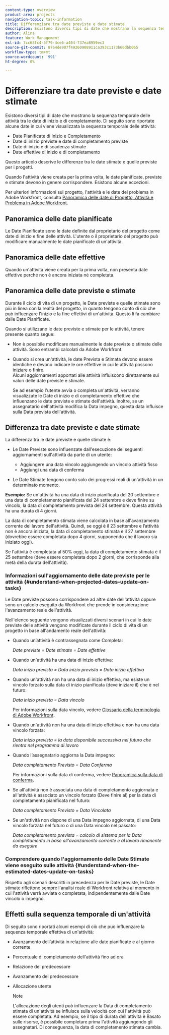 ```yaml
---
content-type: overview
product-area: projects
navigation-topic: task-information
title: Differenziare tra date previste e date stimate
description: Esistono diversi tipi di date che mostrano la sequenza temporale delle attività tra le date di inizio e di completamento.
author: Alina
feature: Work Management
exl-id: 7cc68fc4-5f79-4ce6-a404-737ea8959ec3
source-git-commit: 8764de907f49260908911ca393c1173b66dbb065
workflow-type: tm+mt
source-wordcount: '991'
ht-degree: 0%

---
```


# Differenziare tra date previste e date stimate

Esistono diversi tipi di date che mostrano la sequenza temporale delle attività tra le date di inizio e di completamento. Di seguito sono riportate alcune date in cui viene visualizzata la sequenza temporale delle attività:

* Date Pianificate di Inizio e Completamento
* Date di inizio previste e date di completamento previste
* Date di inizio e di scadenza stimate
* Date effettive di inizio e di completamento

Questo articolo descrive le differenze tra le date stimate e quelle previste per i progetti.

Quando l&#39;attività viene creata per la prima volta, le date pianificate, previste e stimate devono in genere corrispondere. Esistono alcune eccezioni. 

Per ulteriori informazioni sul progetto, l&#39;attività e le date del problema in Adobe Workfront, consulta [Panoramica delle date di Progetto, Attività e Problema in Adobe Workfront](../../../workfront-basics/navigate-workfront/workfront-navigation/definitions-pti-dates.md).

## Panoramica delle date pianificate

Le Date Pianificate sono le date definite dal proprietario del progetto come date di inizio e fine delle attività. L&#39;utente o il proprietario del progetto può modificare manualmente le date pianificate di un&#39;attività.

## Panoramica delle date effettive

Quando un&#39;attività viene creata per la prima volta, non presenta date effettive perché non è ancora iniziata né completata.

## Panoramica delle date previste e stimate

Durante il ciclo di vita di un progetto, le Date previste e quelle stimate sono più in linea con la realtà del progetto, in quanto tengono conto di ciò che può influenzare l&#39;inizio e la fine effettivi di un&#39;attività. Questo li fa cambiare dalle Date Pianificate.

Quando si utilizzano le date previste e stimate per le attività, tenere presente quanto segue:

* Non è possibile modificare manualmente le date previste o stimate delle attività. Sono entrambi calcolati da Adobe Workfront.
* Quando si crea un&#39;attività, le date Prevista e Stimata devono essere identiche e devono indicare le ore effettive in cui le attività possono iniziare o finire.\
  Alcuni aggiornamenti apportati alle attività influiscono direttamente sui valori delle date previste e stimate. 

  Se ad esempio l&#39;utente avvia o completa un&#39;attività, verranno visualizzate le Date di inizio e di completamento effettive che influenzano le date previste e stimate dell&#39;attività. Inoltre, se un assegnatario dell&#39;attività modifica la Data impegno, questa data influisce sulla Data prevista dell&#39;attività.

## Differenza tra date previste e date stimate

La differenza tra le date previste e quelle stimate è:

* Le Date Previste sono influenzate dall&#39;esecuzione dei seguenti aggiornamenti sull&#39;attività da parte di un utente:

   * Aggiungere una data vincolo aggiungendo un vincolo attività fisso
   * Aggiungi una data di conferma

* Le Date Stimate tengono conto solo dei progressi reali di un&#39;attività in un determinato momento.

**Esempio:** Se un&#39;attività ha una data di inizio pianificata del 20 settembre e una data di completamento pianificata del 24 settembre e deve finire su vincolo, la data di completamento prevista del 24 settembre. Questa attività ha una durata di 4 giorni.

La data di completamento stimata viene calcolata in base all&#39;avanzamento corrente del lavoro dell&#39;attività. Quindi, se oggi è il 23 settembre e l’attività non è ancora iniziata, la data di completamento stimata è il 27 settembre (dovrebbe essere completata dopo 4 giorni, supponendo che il lavoro sia iniziato oggi).

Se l&#39;attività è completata al 50% oggi, la data di completamento stimata è il 25 settembre (deve essere completata dopo 2 giorni, che corrisponde alla metà della durata dell&#39;attività).


### Informazioni sull&#39;aggiornamento delle date previste per le attività {#understand-when-projected-dates-update-on-tasks}

Le Date previste possono corrispondere ad altre date dell&#39;attività oppure sono un calcolo eseguito da Workfront che prende in considerazione l&#39;avanzamento reale dell&#39;attività.

Nell&#39;elenco seguente vengono visualizzati diversi scenari in cui le date previste delle attività vengono modificate durante il ciclo di vita di un progetto in base all&#39;andamento reale dell&#39;attività:

* Quando un’attività è contrassegnata come Completa:

  *Date previste = Date stimate = Date effettive*

* Quando un&#39;attività ha una data di inizio effettiva:

  *Data inizio prevista = Data inizio prevista = Data inizio effettiva*

* Quando un&#39;attività non ha una data di inizio effettiva, ma esiste un vincolo forzato sulla data di inizio pianificata (deve iniziare il) che è nel futuro:

  *Data inizio prevista = Data vincolo*

  Per informazioni sulla data vincolo, vedere [Glossario della terminologia di Adobe Workfront](../../../workfront-basics/navigate-workfront/workfront-navigation/workfront-terminology-glossary.md).

* Quando un&#39;attività non ha una data di inizio effettiva e non ha una data vincolo forzata:

  *Data inizio prevista = la data disponibile successiva nel futuro che rientra nel programma di lavoro*

* Quando l’assegnatario aggiorna la Data impegno:

  *Data completamento Previsto = Data Conferma*

  Per informazioni sulla data di conferma, vedere [Panoramica sulla data di conferma](../../../manage-work/projects/updating-work-in-a-project/overview-of-commit-dates.md).

* Se all&#39;attività non è associata una data di completamento aggiornata e all&#39;attività è associato un vincolo forzato (Deve finire al) per la data di completamento pianificata nel futuro:

  *Data completamento Previsto = Data Vincolata*

* Se un&#39;attività non dispone di una Data impegno aggiornata, di una Data vincolo forzata nel futuro o di una Data vincolo nel passato:

  *Data completamento prevista = calcolo di sistema per la Data completamento in base all&#39;avanzamento corrente e al lavoro rimanente da eseguire*

### Comprendere quando l&#39;aggiornamento delle Date Stimate viene eseguito sulle attività {#understand-when-the-estimated-dates-update-on-tasks}

Rispetto agli scenari descritti in precedenza per le Date previste, le Date stimate riflettono sempre l&#39;analisi reale di Workfront relativa al momento in cui l&#39;attività verrà avviata o completata, indipendentemente dalle Date vincolo o impegno.

## Effetti sulla sequenza temporale di un&#39;attività

Di seguito sono riportati alcuni esempi di ciò che può influenzare la sequenza temporale effettiva di un&#39;attività: 

* Avanzamento dell’attività in relazione alle date pianificate e al giorno corrente
* Percentuale di completamento dell&#39;attività fino ad ora
* Relazione del predecessore
* Avanzamento del predecessore
* Allocazione utente

  >[!NOTE]
  >
  >L&#39;allocazione degli utenti può influenzare la Data di completamento stimata di un&#39;attività se influisce sulla velocità con cui l&#39;attività può essere completata. Ad esempio, se il tipo di durata dell&#39;attività è Basato sulle risorse, è possibile completare prima l&#39;attività aggiungendo gli assegnatari. Di conseguenza, la data di completamento stimata cambia.
